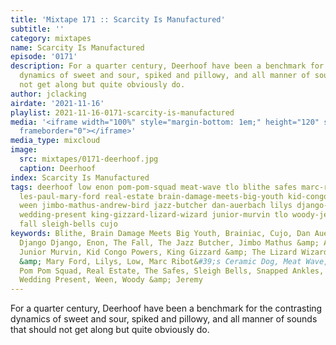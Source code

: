 ```yaml
---
title: 'Mixtape 171 :: Scarcity Is Manufactured'
subtitle: ''
category: mixtapes
name: Scarcity Is Manufactured
episode: '0171'
description: For a quarter century, Deerhoof have been a benchmark for the contrasting
  dynamics of sweet and sour, spiked and pillowy, and all manner of sounds that should
  not get along but quite obviously do.
author: jclacking
airdate: '2021-11-16'
playlist: 2021-11-16-0171-scarcity-is-manufactured
media: '<iframe width="100%" style="margin-bottom: 1em;" height="120" src="https://www.mixcloud.com/widget/iframe/?feed=%2Fthe-lacking-org%2Fcrxwv8-171-scarcity-is-manufactured%2F&hide_artwork=1&hide_cover=1&light=1"
  frameborder="0"></iframe>'
media_type: mixcloud
image:
  src: mixtapes/0171-deerhoof.jpg
  caption: Deerhoof
index: Scarcity Is Manufactured
tags: deerhoof low enon pom-pom-squad meat-wave tlo blithe safes marc-ribot-s-ceramic-dog
  les-paul-mary-ford real-estate brain-damage-meets-big-youth kid-congo-powers brainiac
  ween jimbo-mathus-andrew-bird jazz-butcher dan-auerbach lilys django-django mouse-on-mars
  wedding-present king-gizzard-lizard-wizard junior-murvin tlo woody-jeremy snapped-ankles
  fall sleigh-bells cujo
keywords: Blithe, Brain Damage Meets Big Youth, Brainiac, Cujo, Dan Auerbach, Deerhoof,
  Django Django, Enon, The Fall, The Jazz Butcher, Jimbo Mathus &amp; Andrew Bird,
  Junior Murvin, Kid Congo Powers, King Gizzard &amp; The Lizard Wizard, Les Paul
  &amp; Mary Ford, Lilys, Low, Marc Ribot&#39;s Ceramic Dog, Meat Wave, Mouse on Mars,
  Pom Pom Squad, Real Estate, The Safes, Sleigh Bells, Snapped Ankles, TLO, TLO, The
  Wedding Present, Ween, Woody &amp; Jeremy
---
```

For a quarter century, Deerhoof have been a benchmark for the contrasting dynamics of sweet and sour, spiked and pillowy, and all manner of sounds that should not get along but quite obviously do.
